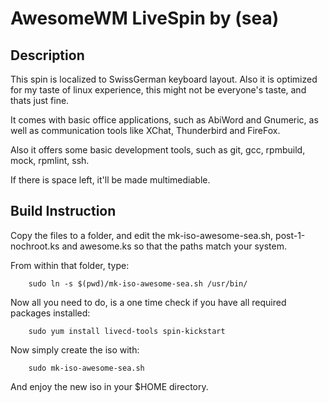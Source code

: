AwesomeWM LiveSpin by (sea)
===========================


Description
-----------

This spin is localized to SwissGerman keyboard layout.
Also it is optimized for my taste of linux experience,
this might not be everyone's taste, and thats just fine.

It comes with basic office applications, such as AbiWord
and Gnumeric, as well as communication tools like XChat,
Thunderbird and FireFox.

Also it offers some basic development tools, such as git,
gcc, rpmbuild, mock, rpmlint, ssh.

If there is space left, it'll be made multimediable.



Build Instruction
-----------------

Copy the files to a folder, and edit the mk-iso-awesome-sea.sh,
post-1-nochroot.ks and awesome.ks so that the paths match your system.

From within that folder, type:

		sudo ln -s $(pwd)/mk-iso-awesome-sea.sh /usr/bin/

Now all you need to do, is a one time check if
you have all required packages installed:

		sudo yum install livecd-tools spin-kickstart

Now simply create the iso with:

		sudo mk-iso-awesome-sea.sh
		
And enjoy the new iso in your $HOME directory.
